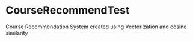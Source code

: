 # CourseRecommendTest
Course Recommendation System created using Vectorization and cosine similarity
